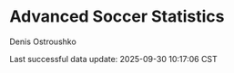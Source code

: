 # Advanced Soccer Statistics
Denis Ostroushko

<!-- gfm -->

Last successful data update: 2025-09-30 10:17:06 CST
